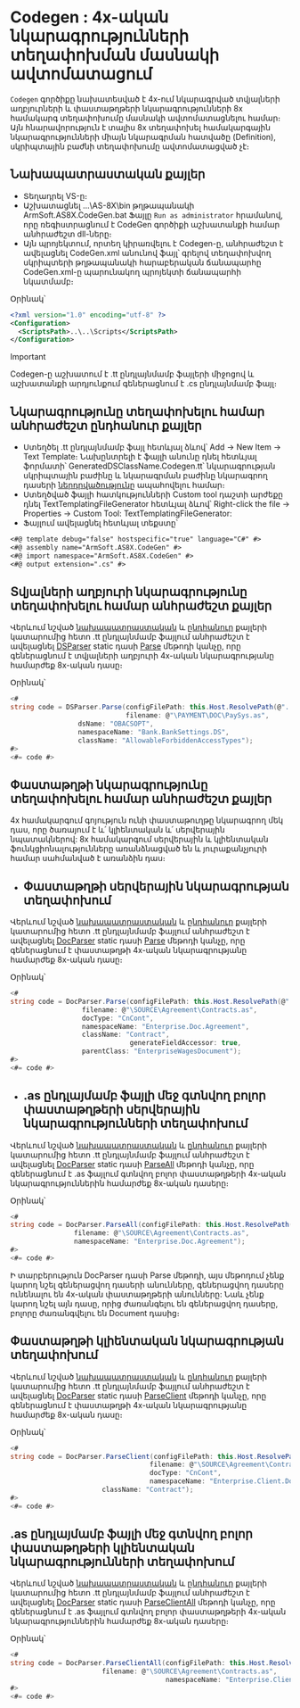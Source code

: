 
# Codegen : 4x-ական նկարագրությունների տեղափոխման մասնակի ավտոմատացում

`Codegen` գործիքը նախատեսված է 4x-ում նկարագրված տվյալների աղբյուրների և փաստաթղթերի նկարագրությունների 8x համակարգ տեղափոխումը մասնակի ավտոմատացնելու համար։ Այն հնարավորություն է տալիս 8x տեղափոխել համակարգային նկարագրությունների միայն նկարագրման հատվածը (Definition), սկրիպտային բաժնի տեղափոխումը ավտոմատացված չէ։

## Նախապատրաստական քայլեր

 - Տեղադրել VS-ը։
 - Աշխատացնել  …\AS-8X\bin թղթապանակի ArmSoft.AS8X.CodeGen.bat Ֆայլը `Run as administrator` հրամանով, որը ռեգիստրացնում է CodeGen գործիքի աշխատանքի համար անհրաժեշտ dll-ները։
 - Այն պրոյեկտում, որտեղ կիրառվելու է Codegen-ը, անհրաժեշտ է ավելացնել CodeGen.xml անունով ֆայլ՝ գրելով տեղափոխվող սկրիպտերի թղթապանակի հարաբերական ճանապարհը CodeGen.xml-ը պարունակող պրոյեկտի ճանապարհի նկատմամբ։

Օրինակ՝

```xml
<?xml version="1.0" encoding="utf-8" ?>
<Configuration>
  <ScriptsPath>..\..\Scripts</ScriptsPath>
</Configuration>
```

> [!IMPORTANT]
> Codegen-ը աշխատում է .tt ընդլայնմամբ ֆայլերի միջոցով և աշխատանքի արդյունքում գեներացնում է .cs ընդլայնմամբ ֆայլ։

## Նկարագրությունը տեղափոխելու համար անհրաժեշտ ընդհանուր քայլեր

 - Ստեղծել .tt ընդլայնմամբ ֆայլ հետևյալ ձևով՝ Add -> New Item -> Text Template։ Նախընտրելի  է ֆայլի անունը դնել հետևյալ ֆորմատի՝ GeneratedDSClassName.Codegen.tt՝ նկարագրության սկրիպտային բաժինը և նկարագրման բաժինը նկարագրող դասերի [ներդրվածությունը](https://learn.microsoft.com/en-us/visualstudio/ide/file-nesting-solution-explorer?view=vs-2022) ապահովելու համար։
 - Ստեղծված ֆայլի հատկությունների Custom tool դաշտի արժեքը դնել TextTemplatingFileGenerator հետևյալ ձևով՝ Right-click the file → Properties → Custom Tool: TextTemplatingFileGenerator:
 -  Ֆայլում ավելացնել հետևյալ տեքստը՝
  
```txt
<#@ template debug="false" hostspecific="true" language="C#" #>
<#@ assembly name="ArmSoft.AS8X.CodeGen" #>
<#@ import namespace="ArmSoft.AS8X.CodeGen" #>
<#@ output extension=".cs" #>
```

## Տվյալների աղբյուրի նկարագրությունը տեղափոխելու համար անհրաժեշտ քայլեր

Վերևում նշված [նախապատրաստական](https://github.com/armsoft/as8x-docs/blob/main/src/server_api/codegen.md#%D5%B6%D5%A1%D5%AD%D5%A1%D5%BA%D5%A1%D5%BF%D6%80%D5%A1%D5%BD%D5%BF%D5%A1%D5%AF%D5%A1%D5%B6-%D6%84%D5%A1%D5%B5%D5%AC%D5%A5%D6%80) և [ընդհանուր](https://github.com/armsoft/as8x-docs/blob/main/src/server_api/codegen.md#%D5%B6%D5%AF%D5%A1%D6%80%D5%A1%D5%A3%D6%80%D5%B8%D6%82%D5%A9%D5%B5%D5%B8%D6%82%D5%B6%D5%A8-%D5%BF%D5%A5%D5%B2%D5%A1%D6%83%D5%B8%D5%AD%D5%A5%D5%AC%D5%B8%D6%82-%D5%B0%D5%A1%D5%B4%D5%A1%D6%80-%D5%A1%D5%B6%D5%B0%D6%80%D5%A1%D5%AA%D5%A5%D5%B7%D5%BF-%D5%A8%D5%B6%D5%A4%D5%B0%D5%A1%D5%B6%D5%B8%D6%82%D6%80-%D6%84%D5%A1%D5%B5%D5%AC%D5%A5%D6%80) քայլերի կատարումից հետո .tt ընդլայնմամբ ֆայլում անհրաժեշտ է ավելացնել [DSParser](https://github.com/armsoft/as8x-docs/blob/main/src/server_api/DSParser.md#dsparser) static դասի [Parse](https://github.com/armsoft/as8x-docs/blob/main/src/server_api/DSParser.md#parse) մեթոդի կանչը, որը գեներացնում է տվյալների աղբյուրի 4x-ական նկարագրությանը համարժեք 8x-ական դասը։ 

Օրինակ՝ 
```c#
<#
string code = DSParser.Parse(configFilePath: this.Host.ResolvePath(@"..\..\CodeGen.xml"),
                             filename: @"\PAYMENT\DOC\PaySys.as",
			     dsName: "OBACSOPT",
			     namespaceName: "Bank.BankSettings.DS",
			     className: "AllowableForbiddenAccessTypes");
#>
<#= code #>
```
                                                                                       
## Փաստաթղթի նկարագրությունը տեղափոխելու համար անհրաժեշտ քայլեր

4x համակարգում գոյություն ունի փաստաթուղթը նկարագրող մեկ դաս, որը ծառայում է և՛ կլիենտական և՛ սերվերային նպատակներով:
8x համակարգում սերվերային և կլիենտական ֆունկցիոնալությունները առանձնացված են և յուրաքանչյուրի համար սահմանված է առանձին դաս։

- ## Փաստաթղթի սերվերային նկարագրության տեղափոխում

Վերևում նշված [նախապատրաստական](https://github.com/armsoft/as8x-docs/blob/main/src/server_api/codegen.md#%D5%B6%D5%A1%D5%AD%D5%A1%D5%BA%D5%A1%D5%BF%D6%80%D5%A1%D5%BD%D5%BF%D5%A1%D5%AF%D5%A1%D5%B6-%D6%84%D5%A1%D5%B5%D5%AC%D5%A5%D6%80) և [ընդհանուր](https://github.com/armsoft/as8x-docs/blob/main/src/server_api/codegen.md#%D5%B6%D5%AF%D5%A1%D6%80%D5%A1%D5%A3%D6%80%D5%B8%D6%82%D5%A9%D5%B5%D5%B8%D6%82%D5%B6%D5%A8-%D5%BF%D5%A5%D5%B2%D5%A1%D6%83%D5%B8%D5%AD%D5%A5%D5%AC%D5%B8%D6%82-%D5%B0%D5%A1%D5%B4%D5%A1%D6%80-%D5%A1%D5%B6%D5%B0%D6%80%D5%A1%D5%AA%D5%A5%D5%B7%D5%BF-%D5%A8%D5%B6%D5%A4%D5%B0%D5%A1%D5%B6%D5%B8%D6%82%D6%80-%D6%84%D5%A1%D5%B5%D5%AC%D5%A5%D6%80) քայլերի կատարումից հետո .tt ընդլայնմամբ ֆայլում անհրաժեշտ է ավելացնել [DocParser](https://github.com/armsoft/as8x-docs/blob/main/src/server_api/DocParser.md#docparser) static դասի [Parse](https://github.com/armsoft/as8x-docs/blob/main/src/server_api/DocParser.md#parse) մեթոդի կանչը, որը գեներացնում է փաստաթղթի 4x-ական նկարագրությանը համարժեք 8x-ական դասը։ 

Օրինակ՝ 
``` c#
<#
string code = DocParser.Parse(configFilePath: this.Host.ResolvePath(@"..\..\CodeGen.xml"),
			      filename: @"\SOURCE\Agreement\Contracts.as",
			      docType: "CnCont",
			      namespaceName: "Enterprise.Doc.Agreement",
			      className: "Contract",
                              generateFieldAccessor: true,
			      parentClass: "EnterpriseWagesDocument");
#>
<#= code #>
```

- ##  .as ընդլայմամբ ֆայլի մեջ գտնվող բոլոր փաստաթղթերի սերվերային նկարագրությունների տեղափոխում

Վերևում նշված [նախապատրաստական](https://github.com/armsoft/as8x-docs/blob/main/src/server_api/codegen.md#%D5%B6%D5%A1%D5%AD%D5%A1%D5%BA%D5%A1%D5%BF%D6%80%D5%A1%D5%BD%D5%BF%D5%A1%D5%AF%D5%A1%D5%B6-%D6%84%D5%A1%D5%B5%D5%AC%D5%A5%D6%80) և [ընդհանուր](https://github.com/armsoft/as8x-docs/blob/main/src/server_api/codegen.md#%D5%B6%D5%AF%D5%A1%D6%80%D5%A1%D5%A3%D6%80%D5%B8%D6%82%D5%A9%D5%B5%D5%B8%D6%82%D5%B6%D5%A8-%D5%BF%D5%A5%D5%B2%D5%A1%D6%83%D5%B8%D5%AD%D5%A5%D5%AC%D5%B8%D6%82-%D5%B0%D5%A1%D5%B4%D5%A1%D6%80-%D5%A1%D5%B6%D5%B0%D6%80%D5%A1%D5%AA%D5%A5%D5%B7%D5%BF-%D5%A8%D5%B6%D5%A4%D5%B0%D5%A1%D5%B6%D5%B8%D6%82%D6%80-%D6%84%D5%A1%D5%B5%D5%AC%D5%A5%D6%80) քայլերի կատարումից հետո .tt ընդլայնմամբ ֆայլում անհրաժեշտ է ավելացնել [DocParser](https://github.com/armsoft/as8x-docs/blob/main/src/server_api/DocParser.md#docparser) static դասի [ParseAll](https://github.com/armsoft/as8x-docs/blob/main/src/server_api/DocParser.md#parseall) մեթոդի կանչը, որը գեներացնում է .as ֆայլում գտնվող բոլոր փաստաթղթերի 4x-ական նկարագրություններին համարժեք 8x-ական դասերը։ 

Օրինակ՝ 
``` c#
<#
string code = DocParser.ParseAll(configFilePath: this.Host.ResolvePath(@"..\..\CodeGen.xml"),
				filename: @"\SOURCE\Agreement\Contracts.as",
				namespaceName: "Enterprise.Doc.Agreement");
#>
<#= code #>
```

Ի տարբերություն DocParser դասի Parse մեթոդի, այս մեթոդում չենք կարող նշել գեներացվող դասերի անունները, գեներացվող դասերը ունենալու են 4x-ական փաստաթղթերի անունները: Նաև չենք կարող նշել այն դասը, որից ժառանգելու են գեներացվող դասերը, բոլորը ժառանգվելու են Document դասից։

## Փաստաթղթի կլիենտական նկարագրության տեղափոխում

Վերևում նշված [նախապատրաստական](https://github.com/armsoft/as8x-docs/blob/main/src/server_api/codegen.md#%D5%B6%D5%A1%D5%AD%D5%A1%D5%BA%D5%A1%D5%BF%D6%80%D5%A1%D5%BD%D5%BF%D5%A1%D5%AF%D5%A1%D5%B6-%D6%84%D5%A1%D5%B5%D5%AC%D5%A5%D6%80) և [ընդհանուր](https://github.com/armsoft/as8x-docs/blob/main/src/server_api/codegen.md#%D5%B6%D5%AF%D5%A1%D6%80%D5%A1%D5%A3%D6%80%D5%B8%D6%82%D5%A9%D5%B5%D5%B8%D6%82%D5%B6%D5%A8-%D5%BF%D5%A5%D5%B2%D5%A1%D6%83%D5%B8%D5%AD%D5%A5%D5%AC%D5%B8%D6%82-%D5%B0%D5%A1%D5%B4%D5%A1%D6%80-%D5%A1%D5%B6%D5%B0%D6%80%D5%A1%D5%AA%D5%A5%D5%B7%D5%BF-%D5%A8%D5%B6%D5%A4%D5%B0%D5%A1%D5%B6%D5%B8%D6%82%D6%80-%D6%84%D5%A1%D5%B5%D5%AC%D5%A5%D6%80) քայլերի կատարումից հետո .tt ընդլայնմամբ ֆայլում անհրաժեշտ է ավելացնել [DocParser](https://github.com/armsoft/as8x-docs/blob/main/src/server_api/DocParser.md#docparser) static դասի [ParseClient](https://github.com/armsoft/as8x-docs/blob/main/src/server_api/DocParser.md#parseclient) մեթոդի կանչը, որը գեներացնում է փաստաթղթի 4x-ական նկարագրությանը համարժեք 8x-ական դասը։ 

Օրինակ՝ 
```c#
<#    
string code = DocParser.ParseClient(configFilePath: this.Host.ResolvePath(@"..\..\CodeGen.xml"),
                              	   filename: @"\SOURCE\Agreement\Contracts.as",
                                   docType: "CnCont",
                                   namespaceName: "Enterprise.Client.Doc.Agreement",
			           className: "Contract");   
#>
<#= code #>
```

## .as ընդլայմամբ ֆայլի մեջ գտնվող բոլոր փաստաթղթերի կլիենտական նկարագրությունների տեղափոխում

Վերևում նշված [նախապատրաստական](https://github.com/armsoft/as8x-docs/blob/main/src/server_api/codegen.md#%D5%B6%D5%A1%D5%AD%D5%A1%D5%BA%D5%A1%D5%BF%D6%80%D5%A1%D5%BD%D5%BF%D5%A1%D5%AF%D5%A1%D5%B6-%D6%84%D5%A1%D5%B5%D5%AC%D5%A5%D6%80) և [ընդհանուր](https://github.com/armsoft/as8x-docs/blob/main/src/server_api/codegen.md#%D5%B6%D5%AF%D5%A1%D6%80%D5%A1%D5%A3%D6%80%D5%B8%D6%82%D5%A9%D5%B5%D5%B8%D6%82%D5%B6%D5%A8-%D5%BF%D5%A5%D5%B2%D5%A1%D6%83%D5%B8%D5%AD%D5%A5%D5%AC%D5%B8%D6%82-%D5%B0%D5%A1%D5%B4%D5%A1%D6%80-%D5%A1%D5%B6%D5%B0%D6%80%D5%A1%D5%AA%D5%A5%D5%B7%D5%BF-%D5%A8%D5%B6%D5%A4%D5%B0%D5%A1%D5%B6%D5%B8%D6%82%D6%80-%D6%84%D5%A1%D5%B5%D5%AC%D5%A5%D6%80) քայլերի կատարումից հետո .tt ընդլայնմամբ ֆայլում անհրաժեշտ է ավելացնել [DocParser](https://github.com/armsoft/as8x-docs/blob/main/src/server_api/DocParser.md#docparser) static դասի [ParseClientAll](https://github.com/armsoft/as8x-docs/blob/main/src/server_api/DocParser.md#parseclientall) մեթոդի կանչը, որը գեներացնում է .as ֆայլում գտնվող բոլոր փաստաթղթերի 4x-ական նկարագրություններին համարժեք 8x-ական դասերը։ 

Օրինակ՝ 
```c#
<#
string code = DocParser.ParseClientAll(configFilePath: this.Host.ResolvePath(@"..\..\CodeGen.xml"),
				       filename: @"\SOURCE\Agreement\Contracts.as",
                                       namespaceName: "Enterprise.Client.Doc.Agreement");    
#>
<#= code #>
```
